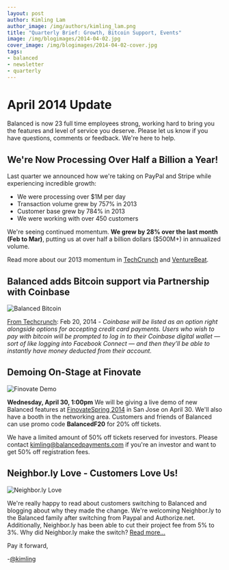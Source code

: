 ```yaml
---
layout: post
author: Kimling Lam
author_image: /img/authors/kimling_lam.png
title: "Quarterly Brief: Growth, Bitcoin Support, Events"
image: /img/blogimages/2014-04-02.jpg
cover_image: /img/blogimages/2014-04-02-cover.jpg
tags:
- balanced
- newsletter
- quarterly
---
```


# April 2014 Update

Balanced is now 23 full time employees strong, working hard to bring you the features and level of service you deserve. Please let us know if you have questions, comments or feedback. We're here to help. 

## We're Now Processing Over Half a Billion a Year!
Last quarter we announced how we're taking on PayPal and Stripe while experiencing incredible growth:

- We were processing over $1M per day 
- Transaction volume grew by 757% in 2013
- Customer base grew by 784% in 2013
- We were working with over 450 customers

We're seeing continued momentum. **We grew by 28% over the last month (Feb to Mar)**, putting us at over half a billion dollars ($500M+) in annualized volume. 

Read more about our 2013 momentum in [TechCrunch](http://techcrunch.com/2014/01/16/balanced/) and [VentureBeat](http://venturebeat.com/2014/01/09/payments-underdog-balanced-challenges-paypal-and-stripe-with-new-pricing-model-and-momentum/).

## Balanced adds Bitcoin support via Partnership with Coinbase
![Balanced Bitcoin](http://i.imgur.com/VrMilSz.jpg)

[From Techcrunch](http://techcrunch.com/2014/02/20/balanced-coinbase-bitcoin/): Feb 20, 2014 - *Coinbase will be listed as an option right alongside options for accepting credit card payments. Users who wish to pay with bitcoin will be prompted to log in to their Coinbase digital wallet — sort of like logging into Facebook Connect — and then they’ll be able to instantly have money deducted from their account.*

## Demoing On-Stage at Finovate
![Finovate Demo](http://i.imgur.com/PQF7sM5.jpg)

**Wednesday, April 30, 1:00pm**
We will be giving a live demo of new Balanced features at [FinovateSpring 2014](http://www.finovate.com/spring2014/) in San Jose on April 30. We'll also have a booth in the networking area. Customers and friends of Balanced can use promo code **BalancedF20** for 20% off tickets.

We have a limited amount of 50% off tickets reserved for investors. Please contact kimling@balancedpayments.com if you're an investor and want to get 50% off registration fees. 

## Neighbor.ly Love - Customers Love Us! 
![Neighbor.ly Love](http://i.imgur.com/6wbaAy9.png?1)

We're really happy to read about customers switching to Balanced and blogging about why they made the change. We're welcoming Neighbor.ly to the Balanced family after switching from Paypal and Authorize.net. Additionally, Neighbor.ly has been able to cut their project fee from 5% to 3%. Why did Neighbor.ly make the switch? [Read more...](http://blog.neighbor.ly/2014/switching-to-balanced-and-cutting-our-fee)


Pay it forward,

-[@kimling](https://twitter.com/kimling)
